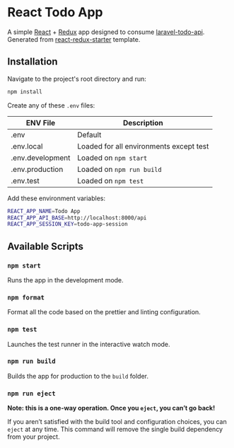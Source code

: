 # React Todo App

A simple [React](https://reactjs.org/) + [Redux](https://redux.js.org/) app designed to consume [laravel-todo-api](https://github.com/lemuelbcastro/laravel-todo-api). Generated from [react-redux-starter](https://github.com/lemuelbcastro/react-redux-starter) template.

## Installation

Navigate to the project's root directory and run:

```bash
npm install
```

Create any of these `.env` files:

| ENV File         | Description                             |
| ---------------- | --------------------------------------- |
| .env             | Default                                 |
| .env.local       | Loaded for all environments except test |
| .env.development | Loaded on `npm start`                   |
| .env.production  | Loaded on `npm run build`               |
| .env.test        | Loaded on `npm test`                    |

Add these environment variables:

```sh
REACT_APP_NAME=Todo App
REACT_APP_API_BASE=http://localhost:8000/api
REACT_APP_SESSION_KEY=todo-app-session
```

## Available Scripts

### `npm start`

Runs the app in the development mode.

### `npm format`

Format all the code based on the prettier and linting configuration.

### `npm test`

Launches the test runner in the interactive watch mode.

### `npm run build`

Builds the app for production to the `build` folder.

### `npm run eject`

**Note: this is a one-way operation. Once you `eject`, you can’t go back!**

If you aren’t satisfied with the build tool and configuration choices, you can `eject` at any time. This command will remove the single build dependency from your project.
